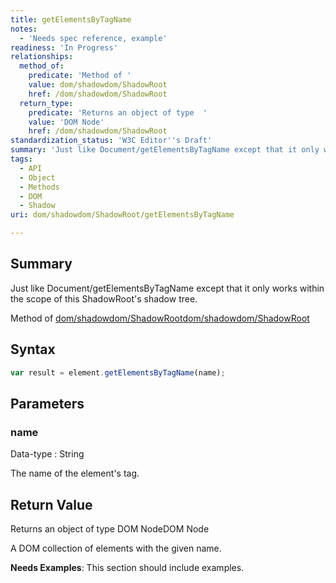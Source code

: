 ```yaml
---
title: getElementsByTagName
notes:
  - 'Needs spec reference, example'
readiness: 'In Progress'
relationships:
  method_of:
    predicate: 'Method of '
    value: dom/shadowdom/ShadowRoot
    href: /dom/shadowdom/ShadowRoot
  return_type:
    predicate: 'Returns an object of type  '
    value: 'DOM Node'
    href: /dom/shadowdom/ShadowRoot
standardization_status: 'W3C Editor''s Draft'
summary: 'Just like Document/getElementsByTagName except that it only works within the scope of this ShadowRoot''s shadow tree.'
tags:
  - API
  - Object
  - Methods
  - DOM
  - Shadow
uri: dom/shadowdom/ShadowRoot/getElementsByTagName

---
```

## <span>Summary</span>

Just like Document/getElementsByTagName except that it only works within the scope of this ShadowRoot's shadow tree.

Method of [dom/shadowdom/ShadowRoot](/dom/shadowdom/ShadowRoot)[dom/shadowdom/ShadowRoot](/dom/shadowdom/ShadowRoot)

## <span>Syntax</span>

``` js
var result = element.getElementsByTagName(name);
```

## <span>Parameters</span>

### <span>name</span>

 Data-type
:   String

 The name of the element's tag.

## <span>Return Value</span>

Returns an object of type DOM NodeDOM Node

A DOM collection of elements with the given name.

**Needs Examples**: This section should include examples.

